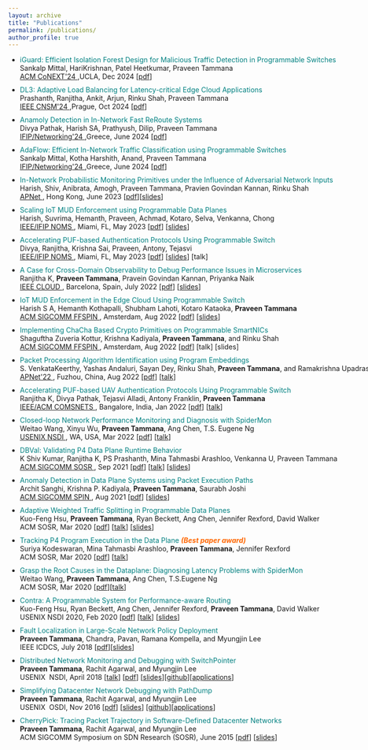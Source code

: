 ```yaml
---
layout: archive
title: "Publications"
permalink: /publications/
author_profile: true
---
```


<div style="width: 1200px;">
<ul>

<li style="margin-bottom: 10px;"><span style="color: #008080;">iGuard: Efficient Isolation Forest Design for Malicious Traffic
Detection in Programmable Switches </span><br/> Sankalp Mittal, HariKrishnan, Patel Heetkumar, Praveen Tammana <br /><a href="https://conferences.sigcomm.org/co-next/2024"> ACM CoNEXT'24 </a>,UCLA, Dec 2024 [<a title="iGuard" href="iGuard-CR.pdf">pdf</a>]</li>

<li style="margin-bottom: 10px;"><span style="color: #008080;">DL3: Adaptive Load Balancing for Latency-critical Edge Cloud Applications </span><br/> Prashanth, Ranjitha, Ankit, Arjun, Rinku Shah, Praveen Tammana <br /><a href="https://cnsm-conf.org/2024/"> IEEE CNSM'24 </a>,Prague, Oct 2024 [<a title="dl3" href="dl3.pdf">pdf</a>]</li>

<li style="margin-bottom: 10px;"><span style="color: #008080;">Anamoly Detection in In-Network Fast ReRoute Systems </span><br/> Divya Pathak, Harish SA, Prathyush, Dilip, Praveen Tammana <br /><a href="https://networking.ifip.org/2024/index.php"> IFIP/Networking'24 </a>,Greece, June 2024 [<a title="p4anamoly" href="frrsec.pdf">pdf</a>]</li>

<li style="margin-bottom: 10px;"><span style="color: #008080;">AdaFlow: Efficient In-Network Traffic Classification using Programmable Switches </span><br/> Sankalp Mittal, Kotha Harshith, Anand, Praveen Tammana <br /><a href="https://networking.ifip.org/2024/index.php"> IFIP/Networking'24 </a>,Greece, June 2024 [<a title="p4security" href="AdaFlow.pdf">pdf</a>]</li>

<li style="margin-bottom: 10px;"><span style="color: #008080;">In-Network Probabilistic Monitoring Primitives under the Influence of Adversarial Network Inputs </span><br/> Harish, Shiv, Anibrata, Amogh, Praveen Tammana, Pravien Govindan Kannan, Rinku Shah <br /><a href="https://conferences.sigcomm.org/events/apnet2023/"> APNet </a>, Hong Kong, June 2023 [<a title="AdvInputs" href="Adv.Inputs.PDPs.pdf">pdf</a>][<a title="slides" href="APNet'23.Adv.Inputs.PDP.algos.talk.pdf">slides</a>]</li>

<li style="margin-bottom: 10px;"><span style="color: #008080;">Scaling IoT MUD Enforcement using Programmable Data Planes</span><br/> Harish, Suvrima, Hemanth, Praveen, Achmad, Kotaro, Selva, Venkanna, Chong <br /><a href="https://noms2023.ieee-noms.org/"> IEEE/IFIP NOMS </a>, Miami, FL, May 2023 [<a title="IoTMud Scale" href="MUD-Scale.pdf">pdf</a>] [<a title="IoTMud Scale talk" href="NOMS'23.P4.IoT-MUD-Scale.talk.pdf">slides</a>] </li>

<li style="margin-bottom: 10px;"><span style="color: #008080;">Accelerating PUF-based Authentication Protocols Using Programmable Switch</span><br/> Divya, Ranjitha, Krishna Sai, Praveen, Antony, Tejasvi<br /><a href="https://noms2023.ieee-noms.org/"> IEEE/IFIP NOMS </a>, Miami, FL, May 2023 [<a title="PUFAuth" href="PUF-Auth.pdf">pdf</a>] [<a title="slides" href="NOMS.PUFAuth.talk.pdf">slides</a>] [talk] </li>

<li style="margin-bottom: 10px;"><span style="color: #008080;">A Case for Cross-Domain Observability to Debug Performance Issues in Microservices</span><br/> Ranjitha K, <strong>Praveen Tammana</strong>, Pravein Govindan Kannan, Priyanka Naik<br /><a href="https://conferences.computer.org/cloud/2022/"> IEEE CLOUD </a>, Barcelona, Spain, July 2022 [<a title="PerfMON" href="perfMON.pdf">pdf</a>] [<a title="slides" href="perfmon-cloud22-slides.pdf">slides</a>] </li>

<li style="margin-bottom: 10px;"><span style="color: #008080;">IoT MUD Enforcement in the Edge Cloud Using Programmable Switch</span><br />Harish S A, Hemanth Kothapalli, Shubham Lahoti, Kotaro Kataoka, <strong>Praveen Tammana</strong><br/> <a href="https://conferences.sigcomm.org/sigcomm/2022/workshop-ffspin.html"> ACM SIGCOMM FFSPIN </a>, Amsterdam, Aug 2022 [<a title="IoTMUD" href="IoTMUD-FFSPIN.pdf">pdf</a>] [<a title="slides" href="IoT-MUD-FFSPIN-slides22.pdf">slides</a>] </li>

<li style="margin-bottom: 10px;"><span style="color: #008080;">Implementing ChaCha Based Crypto Primitives on Programmable SmartNICs</span><br />Shaguftha Zuveria Kottur, Krishna Kadiyala, <strong>Praveen Tammana</strong>, and Rinku Shah<br/> <a href="https://conferences.sigcomm.org/sigcomm/2022/workshop-ffspin.html"> ACM SIGCOMM FFSPIN </a>, Amsterdam, Aug 2022 [<a title="Crypto" href="Crypto-FFSPIN.pdf">pdf</a>] [talk] [slides] </li>

<li style="margin-bottom: 10px;"><span style="color: #008080;">Packet Processing Algorithm Identification using Program Embeddings</span><br />S. VenkataKeerthy, Yashas Andaluri, Sayan Dey,  Rinku Shah, <strong>Praveen Tammana</strong>, and Ramakrishna Upadrasta<br/> <a href="https://conferences.sigcomm.org/events/apnet2022/cfp.html"> APNet'22 </a>, Fuzhou, China, Aug 2022 [<a title="PPA" href="https://conferences.sigcomm.org/events/apnet2022/papers/Packet%20Processing%20Algorithm%20Identification%20using%20Program%20Embeddings1.pdf">pdf</a>] [<a href="https://hkustconnect-my.sharepoint.com/personal/hwangdv_connect_ust_hk/_layouts/15/stream.aspx?id=%2Fpersonal%2Fhwangdv%5Fconnect%5Fust%5Fhk%2FDocuments%2Ffor%5Fshare%2Fapnet2022%2FDay%202%2F14%2DPacket%20Processing%20Algorithm%20Identification%20using%20Program%20Embeddings%2Emp4&ct=1676083108063&or=Teams-HL&ga=1">talk</a>]</li>

<li style="margin-bottom: 10px;"><span style="color: #008080;">Accelerating PUF-based UAV Authentication Protocols Using Programmable Switch</span><br />Ranjitha K, Divya Pathak, Tejasvi Alladi, Antony Franklin, <strong>Praveen Tammana</strong><br /><a href="https://www.comsnets.org/poster_session.html"> IEEE/ACM COMSNETS </a>, Bangalore, India, Jan 2022 [<a title="P4-PUF" href="puf-uav-p4.pdf">pdf</a>] [<a href="https://drive.google.com/file/d/1sx8-wYhfb_Iz6WiKNTOf62yUGJtqPYUq/view?usp=sharing">talk</a>]  </li>

<li style="margin-bottom: 10px;"><span style="color: #008080;">Closed-loop Network Performance Monitoring and Diagnosis with SpiderMon</span><br />Weitao Wang, Xinyu Wu, <strong>Praveen Tammana</strong>, Ang Chen, T.S. Eugene Ng<br /> <a href="https://www.usenix.org/conference/nsdi22/technical-sessions"> USENIX NSDI </a>, WA, USA, Mar 2022 [<a title="SpiderMon" href="https://www.usenix.org/conference/nsdi22/presentation/wang">pdf</a>] [<a href="https://www.youtube.com/watch?v=Jwp7x2ixfFs">talk</a>] </li> 

<li style="margin-bottom: 10px;"><span style="color: #008080;">DBVal: Validating P4 Data Plane Runtime Behavior</span><br />K Shiv Kumar, Ranjitha K, PS Prashanth, Mina Tahmasbi Arashloo, Venkanna U, Praveen Tammana<br /><a href="https://conferences.sigcomm.org/sosr/2021/"> ACM SIGCOMM SOSR </a>, Sep 2021 [<a title="DBVal" href="DBVal_final.pdf">pdf</a>] [<a href="https://drive.google.com/file/d/1zqMKhv7oT8U0G_4IHJjGhIb3n_rzhiNM/view?usp=sharing">talk</a>] [<a href="https://drive.google.com/file/d/1IhxyZZEtgqQDwPugxbUfBIIB9u5hDqKb/view?usp=sharing">slides</a>]  </li>

<li style="margin-bottom: 10px;"><span style="color: #008080;">Anomaly Detection in Data Plane Systems using Packet Execution Paths</span><br />Archit Sanghi, Krishna P. Kadiyala, <strong>Praveen Tammana</strong>, Saurabh Joshi<br/> <a href="https://conferences.sigcomm.org/sigcomm/2021/workshop-spin.html"> ACM SIGCOMM SPIN </a>, Aug 2021 [<a title="p4anamoly" href="P4anamoly-spin-final.pdf">pdf</a>] [<a href="/talks/SPIN'21-p4anamoly.pptx">slides</a>] </li>

<li style="margin-bottom: 10px;"><span style="color: #008080;">Adaptive Weighted Traffic Splitting in Programmable Data Planes</span><br />Kuo-Feng Hsu, <strong>Praveen Tammana</strong>, Ryan Beckett, Ang Chen, Jennifer Rexford, David Walker<br />ACM SOSR, Mar 2020 [<a title="DASH-Final" href="dash-final.pdf">pdf</a>] [<a href="https://www.youtube.com/watch?v=JJ0aik8HCME">talk</a>] [<a href="/talks/dash-sosr20-kuofeng.pptx">slides</a>]</li>

<li style="margin-bottom: 10px;"><span style="color: #008080;">Tracking P4 Program Execution in the Data Plane <em><strong><span style="color: #ff6600;">(Best paper award)</span></strong></em></span><br />Suriya Kodeswaran, Mina Tahmasbi Arashloo, <strong>Praveen Tammana</strong>, Jennifer Rexford<br />ACM SOSR, Mar 2020 [<a title="track-p4" href="track-p4.pdf">pdf</a>] [<a href="https://www.youtube.com/watch?v=RbQFWIYO2cw">talk</a>]</li>

<li style="margin-bottom: 10px;"><span style="color: #008080;"> Grasp the Root Causes in the Dataplane: Diagnosing Latency Problems with SpiderMon</span><br />Weitao Wang, <strong>Praveen Tammana</strong>, Ang Chen, T.S.Eugene Ng<br />ACM SOSR, Mar 2020 [<a title="spidermon" href="spidermon.pdf">pdf</a>][<a href="https://www.youtube.com/watch?v=SYbr8W_JG6A">talk</a>]</li>

<li style="margin-bottom: 10px;"><span style="color: #008080;">Contra: A Programmable System for Performance-aware Routing</span><br />Kuo-Feng Hsu, Ryan Beckett, Ang Chen, Jennifer Rexford, <strong>Praveen Tammana</strong>, David Walker<br />USENIX NSDI 2020, Feb 2020 [<a href="nsdi20spring_hsu_prepub.pdf">pdf</a>] [<a href="https://youtu.be/progDSegmd8">talk</a>] [<a href="/talks/Contra.pptx">slides</a>]</li>

<li style="margin-bottom: 10px;"><span style="color: #008080;">Fault Localization in Large-Scale Network Policy Deployment</span><br /><strong>Praveen Tammana</strong>, Chandra, Pavan, Ramana Kompella, and Myungjin Lee<br />IEEE ICDCS, July 2018 [<a href="scout.pdf" target="_blank" rel="noopener noreferrer">pdf</a>][<a href="/talks/scout_presentation.pptx">slides</a>]</li>

<li style="margin-bottom: 10px;"><span style="color: #008080;">Distributed Network Monitoring and Debugging with SwitchPointer</span><span style="color: #0000ff;"> </span><br /><strong>Praveen Tammana</strong>, Rachit Agarwal, and Myungjin Lee<br />USENIX  NSDI, April 2018 [<a href="https://www.youtube.com/watch?v=PCoxGRWm6Sg">talk</a>] [<a href="switchpointer_praveen.pdf">pdf</a>] [<a href="https://www.usenix.org/sites/default/files/conference/protected-files/nsdi18_slides_tammana.pdf">slides</a>][<a href="https://github.com/PathDump/SwitchPointer">github</a>][<a href="https://github.com/PathDump/Applications/blob/master/applications.pdf">applications</a>]</li>

<li style="margin-bottom: 10px;"><span style="color: #008080;">Simplifying Datacenter Network Debugging with PathDump</span><br /><strong>Praveen Tammana</strong>, Rachit Agarwal, and Myungjin Lee<br />USENIX  OSDI, Nov 2016 [<a href="pathdump_osdi.pdf">pdf</a>] [<a href="https://www.usenix.org/sites/default/files/conference/protected-files/osdi16_slides_tammana.pdf">slides</a>] [<a href="https://github.com/PathDump/tool">github</a>][<a href="https://github.com/PathDump/Applications/blob/master/applications.pdf">applications</a>]</li>

<li style="margin-bottom: 10px;"><span style="color: #008080;">CherryPick: Tracing Packet Trajectory in Software-Defined Datacenter Networks</span><br /><strong>Praveen Tammana</strong>, Rachit Agarwal, and Myungjin Lee<br />ACM SIGCOMM Symposium on SDN Research (SOSR), June 2015 [<a href="cherrypick.pdf">pdf</a>] [<a href="/talks/cherrypick.pptx" target="_blank" rel="noopener noreferrer">slides</a>]</li>

</ul>
</div>
